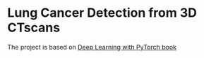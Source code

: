 # Lung Cancer Detection from 3D CTscans

The project is based on [Deep Learning with PyTorch book](https://pytorch.org/assets/deep-learning/Deep-Learning-with-PyTorch.pdf)

